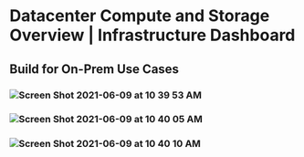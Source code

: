 # Datacenter Compute and Storage Overview | Infrastructure Dashboard
## Build for On-Prem Use Cases

### ![Screen Shot 2021-06-09 at 10 39 53 AM](https://user-images.githubusercontent.com/84854976/121377738-987e3600-c910-11eb-9765-98ba623786bd.png)
### ![Screen Shot 2021-06-09 at 10 40 05 AM](https://user-images.githubusercontent.com/84854976/121377781-a0d67100-c910-11eb-8996-941571189007.png)
### ![Screen Shot 2021-06-09 at 10 40 10 AM](https://user-images.githubusercontent.com/84854976/121377852-b055ba00-c910-11eb-8778-df88c3836940.png)
